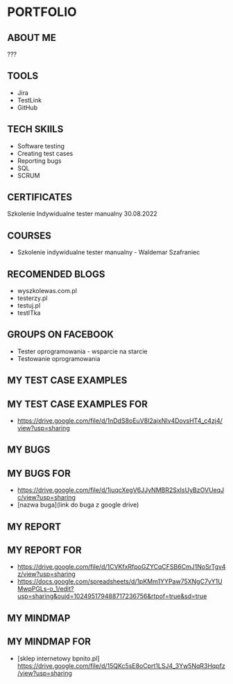 # PORTFOLIO
## ABOUT ME
???
## TOOLS
* Jira
* TestLink
* GitHub
## TECH SKIILS
* Software testing
* Creating test cases
* Reporting bugs
* SQL
* SCRUM
## CERTIFICATES
Szkolenie Indywidualne tester manualny 30.08.2022
## COURSES
* Szkolenie indywidualne tester manualny - Waldemar Szafraniec
## RECOMENDED BLOGS
* wyszkolewas.com.pl
* testerzy.pl
* testuj.pl
* testITka
## GROUPS ON FACEBOOK
* Tester oprogramowania - wsparcie na starcie
* Testowanie oprogramowania
## MY TEST CASE EXAMPLES
## MY TEST CASE EXAMPLES FOR 
* https://drive.google.com/file/d/1nDdS8oEuV8I2ajxNIv4DovsHT4_c4zj4/view?usp=sharing
## MY BUGS
## MY BUGS FOR 
* https://drive.google.com/file/d/1juqcXegV6JJyNMBR2SxIsUyBzOVUeqJc/view?usp=sharing
* [nazwa buga](link do buga z google drive)
## MY REPORT
## MY REPORT FOR 
* https://drive.google.com/file/d/1CVKfxRfpoGZYCqCFSB6CmJ1NoSrTgv4z/view?usp=sharing
* https://docs.google.com/spreadsheets/d/1pKMm1YYPaw75XNgC7yY1UMwpPGLs-o_1/edit?usp=sharing&ouid=102495179488717236756&rtpof=true&sd=true
## MY MINDMAP
## MY MINDMAP FOR
* [sklep internetowy bpnito.pl] https://drive.google.com/file/d/15QKc5sE8oCprt1LSJ4_3Yw5NqR3Hqpfz/view?usp=sharing
